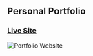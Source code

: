## Personal Portfolio

### [Live Site](https://www.limbocode.com)


![Portfolio Website](https://i.ibb.co/C8k1GnX/Screenshot-from-2022-02-07-17-20-50.png)
